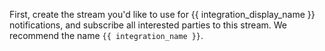 First, create the stream you'd like to use for
{{ integration_display_name }} notifications, and subscribe all
interested parties to this stream. We recommend the
name `{{ integration_name }}`.
